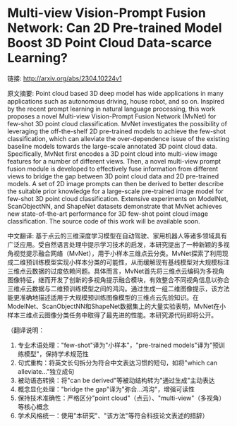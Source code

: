 # Multi-view Vision-Prompt Fusion Network: Can 2D Pre-trained Model Boost 3D Point Cloud Data-scarce Learning?

链接: http://arxiv.org/abs/2304.10224v1

原文摘要:
Point cloud based 3D deep model has wide applications in many applications
such as autonomous driving, house robot, and so on. Inspired by the recent
prompt learning in natural language processing, this work proposes a novel
Multi-view Vision-Prompt Fusion Network (MvNet) for few-shot 3D point cloud
classification. MvNet investigates the possibility of leveraging the
off-the-shelf 2D pre-trained models to achieve the few-shot classification,
which can alleviate the over-dependence issue of the existing baseline models
towards the large-scale annotated 3D point cloud data. Specifically, MvNet
first encodes a 3D point cloud into multi-view image features for a number of
different views. Then, a novel multi-view prompt fusion module is developed to
effectively fuse information from different views to bridge the gap between 3D
point cloud data and 2D pre-trained models. A set of 2D image prompts can then
be derived to better describe the suitable prior knowledge for a large-scale
pre-trained image model for few-shot 3D point cloud classification. Extensive
experiments on ModelNet, ScanObjectNN, and ShapeNet datasets demonstrate that
MvNet achieves new state-of-the-art performance for 3D few-shot point cloud
image classification. The source code of this work will be available soon.

中文翻译:
基于点云的三维深度学习模型在自动驾驶、家用机器人等诸多领域具有广泛应用。受自然语言处理中提示学习技术的启发，本研究提出了一种新颖的多视角视觉提示融合网络（MvNet），用于小样本三维点云分类。MvNet探索了利用现成二维预训练模型实现小样本分类的可能性，从而缓解现有基线模型对大规模标注三维点云数据的过度依赖问题。具体而言，MvNet首先将三维点云编码为多视角图像特征，继而开发了创新的多视角提示融合模块，有效整合不同视角信息以弥合三维点云数据与二维预训练模型之间的鸿沟。通过生成一组二维图像提示，该方法能更准确地描述适用于大规模预训练图像模型的三维点云先验知识。在ModelNet、ScanObjectNN和ShapeNet数据集上的大量实验表明，MvNet在小样本三维点云图像分类任务中取得了最先进的性能。本研究源代码即将公开。

（翻译说明：
1. 专业术语处理："few-shot"译为"小样本"，"pre-trained models"译为"预训练模型"，保持学术规范性
2. 句式重构：将英文长句拆分为符合中文表达习惯的短句，如将"which can alleviate..."独立成句
3. 被动语态转换：将"can be derived"等被动结构转为"通过生成"主动表达
4. 概念显化处理："bridge the gap"译为"弥合...鸿沟"，增强可读性
5. 保持技术准确性：严格区分"point cloud"（点云）、"multi-view"（多视角）等核心概念
6. 学术风格统一：使用"本研究"、"该方法"等符合科技论文表述的措辞）
